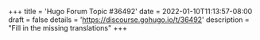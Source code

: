 +++
title = 'Hugo Forum Topic #36492'
date = 2022-01-10T11:13:57-08:00
draft = false
details = 'https://discourse.gohugo.io/t/36492'
description = "Fill in the missing translations"
+++

